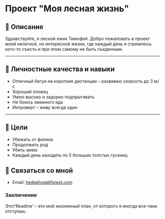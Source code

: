# Проект "Моя лесная жизнь"
 ## 🦔 Описание
Здравствуйте, я лесной ежик Тимофей. 
Добро пожаловать в проект моей нелегкой, но интересной жизни, где каждый день я стремлюсь кого-то съесть и при этом самому не быть съеденным. 

---

## 🌲 Личностные качества и навыки
- Отличный бегун на короткие дистанции – развиваю скорость до 3 м/с  
- Хороший пловец  
- Умею высоко и задорно подпрыгивать  
- Не боюсь змеиного яда  
- Интроверт – живу всегда один
 ---
## 🍖 Цели
- Убежать от филина  
- Продолжить род  
- Убить змею  
- Каждый день находить по 5 больших толстых гусениц

## 📮 Связаться со мной
- Email: hedgehog@forest.com
### Заключение
Этот‘Readme’ – это мой жизненный план, от которого я иногда все-таки отступаю.

